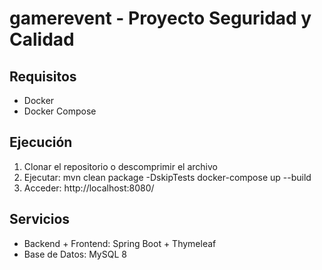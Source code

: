 # gamerevent - Proyecto Seguridad y Calidad

## Requisitos
- Docker
- Docker Compose

## Ejecución
1. Clonar el repositorio o descomprimir el archivo
2. Ejecutar:
    mvn clean package -DskipTests
    docker-compose up --build
3. Acceder:
    http://localhost:8080/

## Servicios
- Backend + Frontend: Spring Boot + Thymeleaf
- Base de Datos: MySQL 8



